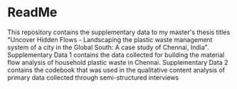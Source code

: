 # ReadMe
This repository contains the supplementary data to my master's thesis titles "Uncover Hidden Flows - Landscaping the plastic waste management system of a city in the Global South: A case study of Chennai, India".
Supplementary Data 1 contains the data collected for building the material flow analysis of household plastic waste in Chennai.
Supplementary Data 2 contains the codebook that was used in the qualitative content analysis of primary data collected through semi-structured interviews
